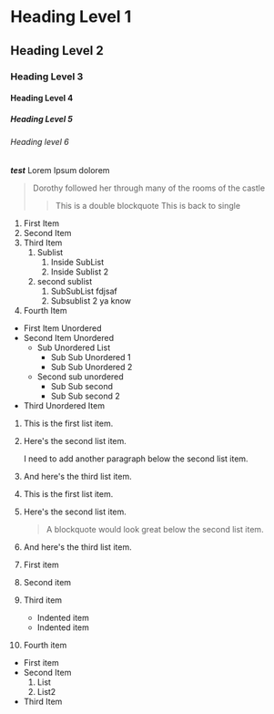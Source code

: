 # Heading Level **1**

## Heading Level 2

### Heading Level 3

#### Heading Level 4

##### Heading Level 5

###### Heading level 6

***test*** 
Lorem Ipsum dolorem

> Dorothy followed her through many
> of the rooms of the castle
>> This is a double blockquote
> This is back to single


1. First Item 
2. Second Item 
3. Third Item
    1. Sublist
        1. Inside SubList
        2. Inside Sublist 2
    2. second sublist
        1. SubSubList fdjsaf
        2. Subsublist 2 ya know
4. Fourth Item 


* First Item Unordered
* Second Item Unordered
    * Sub Unordered List
        * Sub Sub Unordered 1
        * Sub Sub Unordered 2 
    * Second sub unordered
        * Sub Sub second 
        * Sub Sub second 2
* Third Unordered Item


1. This is the first list item.
2. Here's the second list item.

    I need to add another paragraph below the second list item.

3. And here's the third list item.

1. This is the first list item.
2. Here's the second list item.

    > A blockquote would look great below the second list item.

3. And here's the third list item.

1. First item
2. Second item
3. Third item
    - Indented item
    - Indented item
4. Fourth item

* First item 
* Second Item
    1. List
    2. List2
* Third Item


